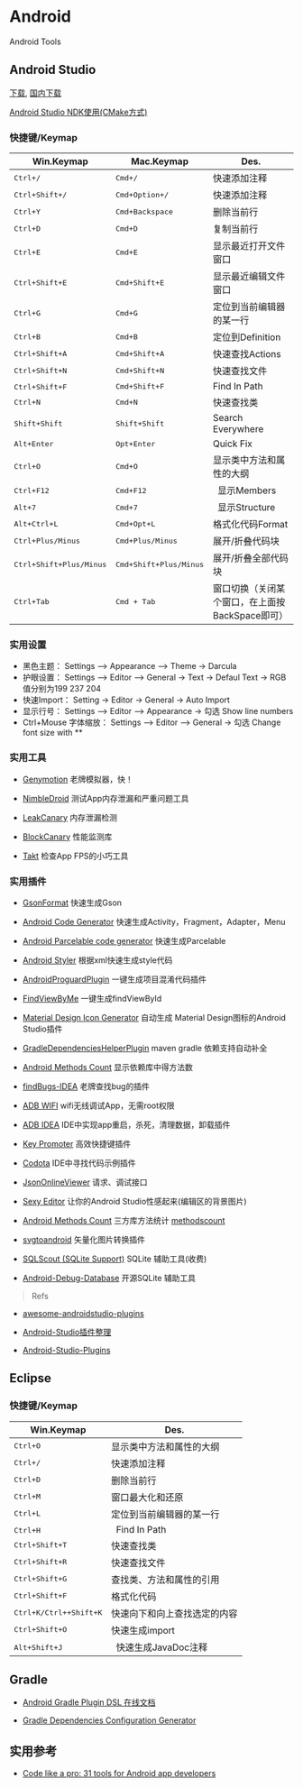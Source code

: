 


# Android
Android Tools


## Android Studio

[下载](https://developer.android.com/studio/index.html), [国内下载](http://www.androiddevtools.cn/index.html) 

[Android Studio NDK使用(CMake方式)](https://developer.android.com/studio/projects/add-native-code.html)

### 快捷键/Keymap 


|	Win.Keymap						|	Mac.Keymap						|	Des.						|
|----------------------				|----------------------				|--------------------------		|
|	<kbd>Ctrl+/</kbd>              	|	<kbd>Cmd+/</kbd>              	|   快速添加注释					|
|	<kbd>Ctrl+Shift+/</kbd>         |	<kbd>Cmd+Option+/</kbd>         |   快速添加注释    			|
|	<kbd>Ctrl+Y</kbd>              	|	<kbd>Cmd+Backspace</kbd>       	|   删除当前行					|
|	<kbd>Ctrl+D</kbd>              	|	<kbd>Cmd+D</kbd>       			|   复制当前行					|
|	<kbd>Ctrl+E</kbd>              	|	<kbd>Cmd+E</kbd>       			|   显示最近打开文件窗口			|
|	<kbd>Ctrl+Shift+E</kbd>        	|	<kbd>Cmd+Shift+E</kbd>  		|   显示最近编辑文件窗口			|
|	<kbd>Ctrl+G</kbd>              	|	<kbd>Cmd+G</kbd>              	|   定位到当前编辑器的某一行		|
|	<kbd>Ctrl+B</kbd>              	|	<kbd>Cmd+B</kbd>              	|   定位到Definition 			|
|	<kbd>Ctrl+Shift+A</kbd>        	|	<kbd>Cmd+Shift+A</kbd>        	|   快速查找Actions				|
|	<kbd>Ctrl+Shift+N</kbd>        	|	<kbd>Cmd+Shift+N</kbd>        	|   快速查找文件					|
|	<kbd>Ctrl+Shift+F</kbd>        	|	<kbd>Cmd+Shift+F</kbd>  		    |   Find In Path			|
|	<kbd>Ctrl+N</kbd>        		|	<kbd>Cmd+N</kbd>        		        |   快速查找类					|
|	<kbd>Shift+Shift</kbd>        	|	<kbd>Shift+Shift</kbd>        	|   Search Everywhere			|
|	<kbd>Alt+Enter</kbd>        	|	<kbd>Opt+Enter</kbd>        	          |   Quick Fix 					   |
|	<kbd>Ctrl+O</kbd>              	    |	<kbd>Cmd+O</kbd>              	  |   显示类中方法和属性的大纲	|
|	<kbd>Ctrl+F12</kbd>              	  |	<kbd>Cmd+F12</kbd>              	  |   显示Members	|
|	<kbd>Alt+7</kbd>              	    |	<kbd>Cmd+7</kbd>              	  |   显示Structure	|
|	<kbd>Alt+Ctrl+L</kbd>        	      |	<kbd>Cmd+Opt+L</kbd>        	    |   格式化代码Format				  |
|	<kbd>Ctrl+Plus/Minus</kbd>        	|	<kbd>Cmd+Plus/Minus</kbd>        	|   展开/折叠代码块				  |
|	<kbd>Ctrl+Shift+Plus/Minus</kbd>    |	<kbd>Cmd+Shift+Plus/Minus</kbd>   |   展开/折叠全部代码块		  |
|	<kbd>Ctrl+Tab</kbd>    |	<kbd>Cmd + Tab</kbd>   |   窗口切换（关闭某个窗口，在上面按BackSpace即可）		  |

### 实用设置

- 黑色主题：  Settings –> Appearance –> Theme -> Darcula 
- 护眼设置：  Settings –> Editor –> General -> Text -> Defaul Text -> RGB值分别为199 237 204
- 快速Import： Setting -> Editor -> General -> Auto Import
- 显示行号： Settings –> Editor –> Appearance -> 勾选 Show line numbers
- Ctrl+Mouse 字体缩放： Settings –> Editor –> General -> 勾选 Change font size with ** 

### 实用工具

- [Genymotion](https://plugins.jetbrains.com/plugin/7269-genymotion) 老牌模拟器，快！

- [NimbleDroid](https://nimbledroid.com/) 测试App内存泄漏和严重问题工具

- [LeakCanary](https://github.com/square/leakcanary) 内存泄漏检测

- [BlockCanary](https://github.com/markzhai/AndroidPerformanceMonitor) 性能监测库

- [Takt](https://github.com/wasabeef/Takt) 检查App FPS的小巧工具


### 实用插件

- [GsonFormat](https://plugins.jetbrains.com/plugin/7654-gsonformat) 快速生成Gson

- [Android Code Generator](https://plugins.jetbrains.com/plugin/7595-android-code-generator)  快速生成Activity，Fragment，Adapter，Menu

- [Android Parcelable code generator](https://plugins.jetbrains.com/plugin/7332-android-parcelable-code-generator) 快速生成Parcelable

- [Android Styler](https://plugins.jetbrains.com/plugin/7972-android-styler) 根据xml快速生成style代码

- [AndroidProguardPlugin](https://github.com/zhonghanwen/AndroidProguardPlugin) 一键生成项目混淆代码插件

- [FindViewByMe](https://github.com/laobie/FindViewByMe) 一键生成findViewById

- [Material Design Icon Generator](https://github.com/konifar/android-material-design-icon-generator-plugin) 自动生成 Material Design图标的Android Studio插件

- [GradleDependenciesHelperPlugin](https://github.com/siosio/GradleDependenciesHelperPlugin) maven gradle 依赖支持自动补全

- [Android Methods Count](https://plugins.jetbrains.com/plugin/8076-android-methods-count) 显示依赖库中得方法数

- [findBugs-IDEA](https://plugins.jetbrains.com/plugin/3847-findbugs-idea) 老牌查找bug的插件

- [ADB WIFI](https://plugins.jetbrains.com/plugin/7856-adb-wifi) wifi无线调试App，无需root权限

- [ADB IDEA](https://github.com/pbreault/adb-idea) IDE中实现app重启，杀死，清理数据，卸载插件

- [Key Promoter](https://plugins.jetbrains.com/plugin/4455-key-promoter) 高效快捷键插件

- [Codota](https://www.codota.com/ide-plugin) IDE中寻找代码示例插件

- [JsonOnlineViewer](https://plugins.jetbrains.com/plugin/7838-jsononlineviewer) 请求、调试接口

- [Sexy Editor](https://plugins.jetbrains.com/plugin/1833-sexy-editor) 让你的Android Studio性感起来(编辑区的背景图片)

- [Android Methods Count](http://www.methodscount.com/plugins)  三方库方法统计 [methodscount](http://www.methodscount.com)

- [svgtoandroid](https://github.com/misakuo/svgtoandroid) 矢量化图片转换插件

- [SQLScout (SQLite Support)](https://plugins.jetbrains.com/plugin/8322-sqlscout-sqlite-support-) SQLite 辅助工具(收费)

- [Android-Debug-Database](https://github.com/amitshekhariitbhu/Android-Debug-Database) 开源SQLite 辅助工具

> Refs  

- [awesome-androidstudio-plugins](https://github.com/jiang111/awesome-androidstudio-plugins)

- [Android-Studio插件整理](https://ydmmocoo.github.io/2016/06/28/Android-Studio插件整理/)

- [Android-Studio-Plugins](https://github.com/balsikandar/Android-Studio-Plugins)

## Eclipse 


### 快捷键/Keymap 

|	Win.Keymap						|	Des.						|
|----------------------				|--------------------------		|
|	<kbd>Ctrl+O</kbd>              	|   显示类中方法和属性的大纲		|
|	<kbd>Ctrl+/</kbd>              	|   快速添加注释					|
|	<kbd>Ctrl+D</kbd>              	|   删除当前行					|
|	<kbd>Ctrl+M</kbd>              	|   窗口最大化和还原				|
|	<kbd>Ctrl+L</kbd>              	|   定位到当前编辑器的某一行		|
|	<kbd>Ctrl+H</kbd>              	|   Find In Path		|
|	<kbd>Ctrl+Shift+T</kbd>        	|   快速查找类					|
|	<kbd>Ctrl+Shift+R</kbd>        	|   快速查找文件					|
|	<kbd>Ctrl+Shift+G</kbd>        	|   查找类、方法和属性的引用		|
|	<kbd>Ctrl+Shift+F</kbd>        	|   格式化代码					|
|	<kbd>Ctrl+K/Ctrl++Shift+K</kbd>	|   快速向下和向上查找选定的内容	|
|	<kbd>Ctrl+Shift+O</kbd>        	|   快速生成import				|
|	<kbd>Alt+Shift+J</kbd>        	|   快速生成JavaDoc注释			|
  


## Gradle

- [Android Gradle Plugin DSL 在线文档](http://google.github.io/android-gradle-dsl/)  

- [Gradle Dependencies Configuration Generator](http://gradleplease.appspot.com/)


## 实用参考  

- [Code like a pro: 31 tools for Android app developers](https://techbeacon.com/code-pro-31-tools-android-app-developers)
